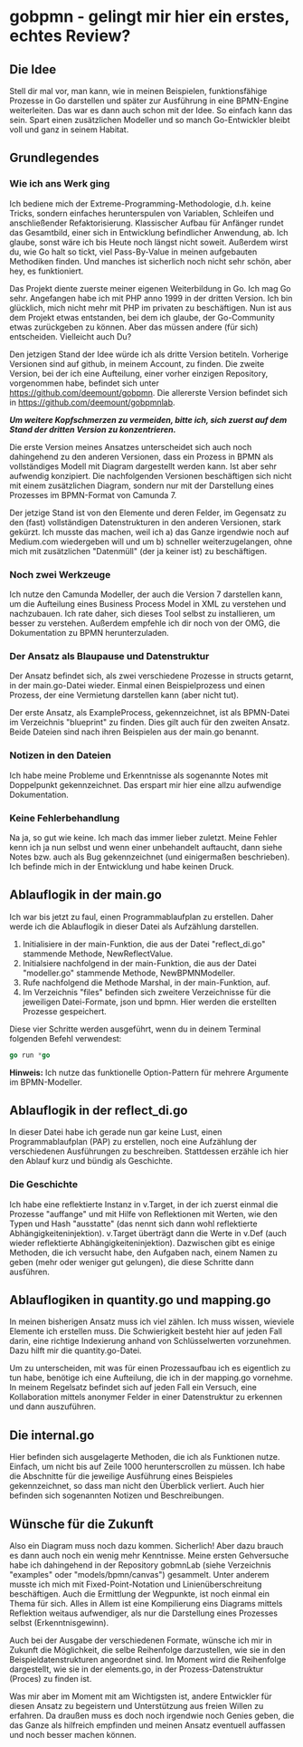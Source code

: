 # gobpmn - gelingt mir hier ein erstes, echtes Review?

## Die Idee

Stell dir mal vor, man kann, wie in meinen Beispielen, funktionsfähige Prozesse in Go darstellen und später zur Ausführung in eine BPMN-Engine weiterleiten. Das war es dann auch schon mit der Idee. So einfach kann das sein. Spart einen zusätzlichen Modeller und so manch Go-Entwickler bleibt voll und ganz in seinem Habitat.

## Grundlegendes

### Wie ich ans Werk ging

Ich bediene mich der Extreme-Programming-Methodologie, d.h. keine Tricks, sondern einfaches herunterspulen von Variablen, Schleifen und anschließender Refaktorisierung. Klassischer Aufbau für Anfänger rundet das Gesamtbild, einer sich in Entwicklung befindlicher Anwendung, ab. Ich glaube, sonst wäre ich bis Heute noch längst nicht soweit. Außerdem wirst du, wie Go halt so tickt, viel Pass-By-Value in meinen aufgebauten Methodiken finden. Und manches ist sicherlich noch nicht sehr schön, aber hey, es funktioniert.

Das Projekt diente zuerste meiner eigenen Weiterbildung in Go. Ich mag Go sehr. Angefangen habe ich mit PHP anno 1999 in der dritten Version.
Ich bin glücklich, mich nicht mehr mit PHP im privaten zu beschäftigen. Nun ist aus dem Projekt etwas entstanden, bei dem ich glaube, der Go-Community etwas zurückgeben zu können. Aber das müssen andere (für sich) entscheiden. Vielleicht auch Du?

Den jetzigen Stand der Idee würde ich als dritte Version betiteln. Vorherige Versionen sind auf github, in meinem Account, zu finden.
Die zweite Version, bei der ich eine Aufteilung, einer vorher einzigen Repository, vorgenommen habe, befindet sich unter https://github.com/deemount/gobpmn. Die allererste Version befindet sich in https://github.com/deemount/gobpmnlab.

***Um weitere Kopfschmerzen zu vermeiden, bitte ich, sich zuerst auf dem Stand der dritten Version zu konzentrieren.***

Die erste Version meines Ansatzes unterscheidet sich auch noch dahingehend zu den anderen Versionen, dass ein Prozess in BPMN als vollständiges Modell mit Diagram dargestellt werden kann. Ist aber sehr aufwendig konzipiert. Die nachfolgenden Versionen beschäftigen sich nicht mit einem zusätzlichen Diagram, sondern nur mit der Darstellung eines Prozesses im BPMN-Format von Camunda 7.

Der jetzige Stand ist von den Elemente und deren Felder, im Gegensatz zu den (fast) vollständigen Datenstrukturen in den anderen Versionen, stark gekürzt. Ich musste das machen, weil ich a) das Ganze irgendwie noch auf Medium.com wiedergeben will und um b) schneller weiterzugelangen, ohne mich mit zusätzlichen "Datenmüll" (der ja keiner ist) zu beschäftigen.

### Noch zwei Werkzeuge

Ich nutze den Camunda Modeller, der auch die Version 7 darstellen kann, um die Aufteilung eines Business Process Model in XML zu verstehen und nachzubauen. Ich rate daher, sich dieses Tool selbst zu installieren, um besser zu verstehen. Außerdem empfehle ich dir noch von der OMG, die Dokumentation zu BPMN herunterzuladen.

### Der Ansatz als Blaupause und Datenstruktur

Der Ansatz befindet sich, als zwei verschiedene Prozesse in structs getarnt, in der main.go-Datei wieder.
Einmal einen Beispielprozess und einen Prozess, der eine Vermietung darstellen kann (aber nicht tut).

Der erste Ansatz, als ExampleProcess, gekennzeichnet, ist als BPMN-Datei im Verzeichnis "blueprint" zu finden.
Dies gilt auch für den zweiten Ansatz. Beide Dateien sind nach ihren Beispielen aus der main.go benannt.

### Notizen in den Dateien

Ich habe meine Probleme und Erkenntnisse als sogenannte Notes mit Doppelpunkt gekennzeichnet. Das erspart mir hier eine allzu aufwendige Dokumentation.

### Keine Fehlerbehandlung

Na ja, so gut wie keine. Ich mach das immer lieber zuletzt. Meine Fehler kenn ich ja nun selbst und wenn einer unbehandelt auftaucht, dann siehe Notes bzw. auch als Bug gekennzeichnet (und einigermaßen beschrieben). Ich befinde mich in der Entwicklung und habe keinen Druck.

## Ablauflogik in der main.go

Ich war bis jetzt zu faul, einen Programmablaufplan zu erstellen. Daher werde ich die Ablauflogik in dieser Datei als Aufzählung darstellen.

1. Initialisiere in der main-Funktion, die aus der Datei "reflect_di.go" stammende Methode, NewReflectValue.
2. Initialsiere nachfolgend in der main-Funktion, die aus der Datei "modeller.go" stammende Methode, NewBPMNModeller.
3. Rufe nachfolgend die Methode Marshal, in der main-Funktion, auf.
4. Im Verzeichnis "files" befinden sich zweitere Verzeichnisse für die jeweiligen Datei-Formate, json und bpmn.
   Hier werden die erstellten Prozesse gespeichert.

Diese vier Schritte werden ausgeführt, wenn du in deinem Terminal folgenden Befehl verwendest:

```go
go run *go
```

**Hinweis:** Ich nutze das funktionelle Option-Pattern für mehrere Argumente im BPMN-Modeller.

## Ablauflogik in der reflect_di.go

In dieser Datei habe ich gerade nun gar keine Lust, einen Programmablaufplan (PAP) zu erstellen, noch eine Aufzählung der verschiedenen Ausführungen zu beschreiben. Stattdessen erzähle ich hier den Ablauf kurz und bündig als Geschichte.

### Die Geschichte

Ich habe eine reflektierte Instanz in v.Target, in der ich zuerst einmal die Prozesse "auffange" und mit Hilfe von Reflektionen mit Werten, wie den Typen und Hash "ausstatte" (das nennt sich dann wohl reflektierte Abhängigkeiteninjektion). v.Target überträgt dann die Werte in v.Def (auch wieder reflektierte Abhängigkeiteninjektion). Dazwischen gibt es einige Methoden, die ich versucht habe, den Aufgaben nach, einem Namen zu geben (mehr oder weniger gut gelungen), die diese Schritte dann ausführen.

## Ablauflogiken in quantity.go und mapping.go

In meinen bisherigen Ansatz muss ich viel zählen. Ich muss wissen, wieviele Elemente ich erstellen muss. Die Schwierigkeit besteht hier auf jeden Fall darin, eine richtige Indexierung anhand von Schlüsselwerten vorzunehmen. Dazu hilft mir die quantity.go-Datei.

Um zu unterscheiden, mit was für einen Prozessaufbau ich es eigentlich zu tun habe, benötige ich eine Aufteilung, die ich in der mapping.go vornehme. In meinem Regelsatz befindet sich auf jeden Fall ein Versuch, eine Kollaboration mittels anonymer Felder in einer Datenstruktur zu erkennen und dann auszuführen.

## Die internal.go

Hier befinden sich ausgelagerte Methoden, die ich als Funktionen nutze. Einfach, um nicht bis auf Zeile 1000 herunterscrollen zu müssen. Ich habe die Abschnitte für die jeweilige Ausführung eines Beispieles gekennzeichnet, so dass man nicht den Überblick verliert. Auch hier befinden sich sogenannten Notizen und Beschreibungen.

## Wünsche für die Zukunft

Also ein Diagram muss noch dazu kommen. Sicherlich! Aber dazu brauch es dann auch noch ein wenig mehr Kenntnisse. Meine ersten Gehversuche habe ich dahingehend in der Repository gobmnLab (siehe Verzeichnis "examples" oder "models/bpmn/canvas") gesammelt. Unter anderem musste ich mich mit Fixed-Point-Notation und Linienüberschreitung beschäftigen. Auch die Ermittlung der Wegpunkte, ist noch einmal ein Thema für sich. Alles in Allem ist eine Kompilierung eins Diagrams mittels Reflektion weitaus aufwendiger, als nur die Darstellung eines Prozesses selbst (Erkenntnisgewinn).

Auch bei der Ausgabe der verschiedenen Formate, wünsche ich mir in Zukunft die Möglichkeit, die selbe Reihenfolge darzustellen, wie sie in den Beispieldatenstrukturen angeordnet sind. Im Moment wird die Reihenfolge dargestellt, wie sie in der elements.go, in der Prozess-Datenstruktur (Proces) zu finden ist.

Was mir aber im Moment mit am Wichtigsten ist, andere Entwickler für diesen Ansatz zu begeistern und Unterstützung aus freien Willen zu erfahren. Da draußen muss es doch noch irgendwie noch Genies geben, die das Ganze als hilfreich empfinden und meinen Ansatz eventuell auffassen und noch besser machen können.
